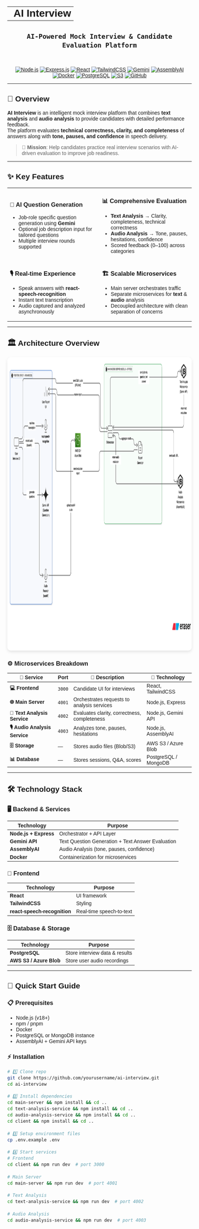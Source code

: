 <div style="font-family: Arial, sans-serif;">

<table align="center">
  <tr>
    <td><h1 style="margin: 0; padding-left: 10px;">AI Interview</h1></td>
  </tr>
</table>
<!-- #<br> -->
<div align="center"><h2><code>AI-Powered Mock Interview & Candidate Evaluation Platform</code></h2></div>
<br>

<div align="center">

[![Node.js](https://img.shields.io/badge/Built%20With-Node.js-339933?style=for-the-badge&logo=node.js&logoColor=white)](https://nodejs.org)
[![Express.js](https://img.shields.io/badge/Framework-Express.js-000000?style=for-the-badge&logo=express&logoColor=white)](https://expressjs.com/)
[![React](https://img.shields.io/badge/Frontend-React-61DAFB?style=for-the-badge&logo=react&logoColor=black)](https://react.dev/)
[![TailwindCSS](https://img.shields.io/badge/Styling-TailwindCSS-38B2AC?style=for-the-badge&logo=tailwind-css&logoColor=white)](https://tailwindcss.com/)
[![Gemini](https://img.shields.io/badge/AI-Gemini-4285F4?style=for-the-badge&logo=google&logoColor=white)](https://deepmind.google/technologies/gemini/)
[![AssemblyAI](https://img.shields.io/badge/Audio%20Analysis-AssemblyAI-8A2BE2?style=for-the-badge&logo=soundcharts&logoColor=white)](https://www.assemblyai.com/)
[![Docker](https://img.shields.io/badge/Containerized-Docker-2496ED?style=for-the-badge&logo=docker&logoColor=white)](https://www.docker.com/)
[![PostgreSQL](https://img.shields.io/badge/Database-PostgreSQL-336791?style=for-the-badge&logo=postgresql&logoColor=white)](https://www.postgresql.org/)
[![S3](https://img.shields.io/badge/Storage-AWS%20S3-FF9900?style=for-the-badge&logo=amazon-s3&logoColor=white)](https://aws.amazon.com/s3/)
[![GitHub](https://img.shields.io/badge/Code%20Hosted%20On-GitHub-181717?style=for-the-badge&logo=github&logoColor=white)](https://github.com/)

</div>

---

## 🌟 Overview

**AI Interview** is an intelligent mock interview platform that combines **text analysis** and **audio analysis** to provide candidates with detailed performance feedback.  
The platform evaluates **technical correctness, clarity, and completeness** of answers along with **tone, pauses, and confidence** in speech delivery.  

> **🎯 Mission**: Help candidates practice real interview scenarios with AI-driven evaluation to improve job readiness.

---

## ✨ Key Features

<table>
<tr>
<td width="50%">

### 🧠 **AI Question Generation**
- Job-role specific question generation using **Gemini**
- Optional job description input for tailored questions
- Multiple interview rounds supported

</td>
<td width="50%">

### 📊 **Comprehensive Evaluation**
- **Text Analysis** → Clarity, completeness, technical correctness  
- **Audio Analysis** → Tone, pauses, hesitations, confidence  
- Scored feedback (0–100) across categories  

</td>
</tr>
<tr>
<td width="50%">

### 🎙️ **Real-time Experience**
- Speak answers with **react-speech-recognition**  
- Instant text transcription  
- Audio captured and analyzed asynchronously  

</td>
<td width="50%">

### 🏗️ **Scalable Microservices**
- Main server orchestrates traffic  
- Separate microservices for **text** & **audio** analysis  
- Decoupled architecture with clean separation of concerns  

</td>
</tr>
</table>

---

## 🏛️ Architecture Overview

<div align="center">
<img src="https://github.com/shivdutt-B/ai-view/blob/main/readme.assets/architecture.svg" alt="AI Interview Architecture" width="1100px" height="800px" style="border-radius: 10px; box-shadow: 0 4px 8px rgba(0,0,0,0.1);">
</div>

### ⚙️ Microservices Breakdown

| 🎯 Service | Port | 📝 Description | 🔧 Technology |
|------------|------|----------------|---------------|
| **💻 Frontend** | `3000` | Candidate UI for interviews | React, TailwindCSS |
| **🌐 Main Server** | `4001` | Orchestrates requests to analysis services | Node.js, Express |
| **📝 Text Analysis Service** | `4002` | Evaluates clarity, correctness, completeness | Node.js, Gemini API |
| **🎙️ Audio Analysis Service** | `4003` | Analyzes tone, pauses, hesitations | Node.js, AssemblyAI |
| **🗄️ Storage** | — | Stores audio files (Blob/S3) | AWS S3 / Azure Blob |
| **📊 Database** | — | Stores sessions, Q&A, scores | PostgreSQL / MongoDB |

---

## 🛠️ Technology Stack

### 🖥️ **Backend & Services**
| Technology | Purpose |
|------------|---------|
| **Node.js + Express** | Orchestrator + API Layer |
| **Gemini API** | Text Question Generation + Text Answer Evaluation |
| **AssemblyAI** | Audio Analysis (tone, pauses, confidence) |
| **Docker** | Containerization for microservices |

### 🎨 **Frontend**
| Technology | Purpose |
|------------|---------|
| **React** | UI framework |
| **TailwindCSS** | Styling |
| **react-speech-recognition** | Real-time speech-to-text |

### 🗄️ **Database & Storage**
| Technology | Purpose |
|------------|---------|
| **PostgreSQL** | Store interview data & results |
| **AWS S3 / Azure Blob** | Store user audio recordings |

---

## 🚀 Quick Start Guide

### 📋 Prerequisites
- Node.js (v18+)
- npm / pnpm
- Docker
- PostgreSQL or MongoDB instance
- AssemblyAI + Gemini API keys

### ⚡ Installation

```bash
# 1️⃣ Clone repo
git clone https://github.com/yourusername/ai-interview.git
cd ai-interview

# 2️⃣ Install dependencies
cd main-server && npm install && cd ..
cd text-analysis-service && npm install && cd ..
cd audio-analysis-service && npm install && cd ..
cd client && npm install && cd ..

# 3️⃣ Setup environment files
cp .env.example .env

# 4️⃣ Start services
# Frontend
cd client && npm run dev  # port 3000

# Main Server
cd main-server && npm run dev  # port 4001

# Text Analysis
cd text-analysis-service && npm run dev  # port 4002

# Audio Analysis
cd audio-analysis-service && npm run dev  # port 4003

